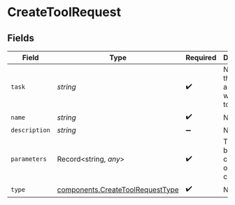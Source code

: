 # CreateToolRequest


## Fields

| Field                                                                                | Type                                                                                 | Required                                                                             | Description                                                                          |
| ------------------------------------------------------------------------------------ | ------------------------------------------------------------------------------------ | ------------------------------------------------------------------------------------ | ------------------------------------------------------------------------------------ |
| `task`                                                                               | *string*                                                                             | :heavy_check_mark:                                                                   | Name of the project associated with this tool                                        |
| `name`                                                                               | *string*                                                                             | :heavy_check_mark:                                                                   | N/A                                                                                  |
| `description`                                                                        | *string*                                                                             | :heavy_minus_sign:                                                                   | N/A                                                                                  |
| `parameters`                                                                         | Record<string, *any*>                                                                | :heavy_check_mark:                                                                   | These can be function call params or plugin call params                              |
| `type`                                                                               | [components.CreateToolRequestType](../../models/components/createtoolrequesttype.md) | :heavy_check_mark:                                                                   | N/A                                                                                  |